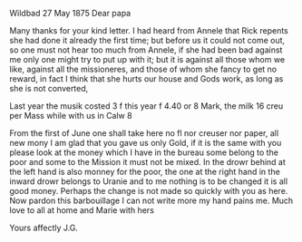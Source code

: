  Wildbad 27 May 1875
Dear papa

Many thanks for your kind letter. I had heard from Annele that Rick repents she had done it already the first time; but before us it could not come out, so one must not hear too much from Annele, if she had been bad against me only one might try to put up with it; but it is against all those whom we like, against all the missioneres, and those of whom she fancy to get no reward, in fact I think that she hurts our house and Gods work, as long as she is not converted,

Last year the musik costed 3 f this year f 4.40 or 8 Mark, the milk 16 creu per Mass while with us in Calw 8

From the first of June one shall take here no fl nor creuser nor paper, all new mony I am glad that you gave us only Gold, if it is the same with you please look at the money which I have in the bureau some belong to the poor and some to the Mission it must not be mixed. In the drowr behind at the left hand is also monney for the poor, the one at the right hand in the inward drowr belongs to Uranie and to me nothing is to be changed it is all good money. Perhaps the change is not made so quickly with you as here. 
Now pardon this barbouillage I can not write more my hand pains me. 
Much love to all at home and Marie with hers

 Yours affectly J.G.
